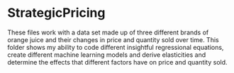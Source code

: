 # StrategicPricing

These files work with a data set made up of three different brands of orange juice and their changes in price and quantity sold over time. This folder shows my ability to code different insightful regressional equations, create different machine learning models and derive elasticities and determine the effects that different factors have on price and quantity sold. 
